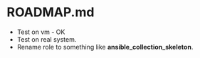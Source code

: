 # ROADMAP.md

* Test on vm - OK
* Test on real system.
* Rename role to something like **ansible_collection_skeleton**.

